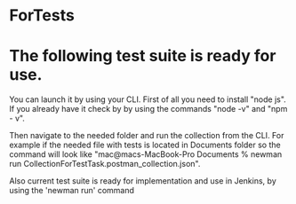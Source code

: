 # ForTests

# The following test suite is ready for use. 

You can launch it by using your CLI. First of all you need to install "node js". If you already have it check by by using the commands "node -v" and 
"npm - v".

Then navigate to the needed folder and run the collection from the CLI. For example if the needed file with tests is located in Documents folder so the command will look like "mac@macs-MacBook-Pro Documents % newman run CollectionForTestTask.postman_collection.json".

Also current test suite is ready for implementation and use in Jenkins, by using the 'newman run' command
